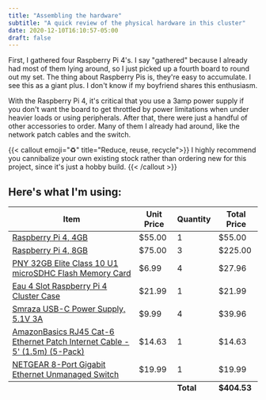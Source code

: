 ```yaml
---
title: "Assembling the hardware"
subtitle: "A quick review of the physical hardware in this cluster"
date: 2020-12-10T16:10:57-05:00
draft: false
---
```

First, I gathered four Raspberry Pi 4's. I say "gathered" because I already had most of them lying around, so I just picked up a fourth board to round out my set. The thing about Raspberry Pis is, they're easy to accumulate. I see this as a giant plus. I don't know if my boyfriend shares this enthusiasm.

With the Raspberry Pi 4, it's critical that you use a 3amp power supply if you don't want the board to get throttled by power limitations when under heavier loads or using peripherals. After that, there were just a handful of other accessories to order. Many of them I already had around, like the network patch cables and the switch.

{{< callout emoji="♻️" title="Reduce, reuse, recycle">}}
I highly recommend you cannibalize your own existing stock rather than ordering new for this project, since it's just a hobby build.
{{< /callout >}}

## Here's what I'm using:

<table class="dcf-table dcf-table-responsive dcf-w-100%">
	<thead>
		<tr>
			<th data-label="Item" scope="col">Item</th>
			<th data-label="Unit Price" scope="col">Unit Price</th>
			<th data-label="Quantity" scope="col">Quantity</th>
			<th data-label="Total Price" scope="col">Total Price</th>
		</tr>
	</thead>
	<tbody>
		<tr>
			<td data-label="Item"><span><a href="https://www.pishop.us/product/raspberry-pi-4-model-b-4gb/" target="_new">Raspberry Pi 4, 4GB</a></span></td>
			<td data-label="Unit Price">$55.00</td>
			<td data-label="Quantity">1</td>
			<td data-label="Total Price">$55.00</td>
		</tr>
		<tr>
			<td data-label="Item"><span><a href="https://www.pishop.us/product/raspberry-pi-4-model-b-8gb/" target="_new">Raspberry Pi 4, 8GB</a></span></td>
			<td data-label="Unit Price">$75.00</td>
			<td data-label="Quantity">3</td>
			<td data-label="Total Price">$225.00</td>
		</tr>
		<tr>
			<td data-label="Item"><span><a href="https://www.amazon.com/gp/product/B07R8GVGN9" target="_new">PNY 32GB Elite Class 10 U1 microSDHC Flash Memory Card</a></span></td>
			<td data-label="Unit Price">$6.99</td>
			<td data-label="Quantity">4</td>
			<td data-label="Total Price">$27.96</td>
		</tr>
		<tr>
			<td data-label="Item"><span><a href="https://www.amazon.com/gp/product/B07XKXS9MD">Eau 4 Slot Raspberry Pi 4 Cluster Case</a></span></td>
			<td data-label="Unit Price">$21.99</td>
			<td data-label="Quantity">1</td>
			<td data-label="Total Price">$21.99</td>
		</tr>
		<tr>
			<td data-label="Item"><span><a href="https://www.amazon.com/gp/product/B07VFDYNL4" target="_new">Smraza USB-C Power Supply, 5.1V 3A</a></span></td>
			<td data-label="Unit Price">$9.99</td>
			<td data-label="Quantity">4</td>
			<td data-label="Total Price">$39.96</td>
		</tr>
		<tr>
			<td data-label="Item"><span><a href="https://www.amazon.com/gp/product/B01INRUFGK/" target="_new">AmazonBasics RJ45 Cat-6 Ethernet Patch Internet Cable - 5' (1.5m) (5-Pack)</a></span></td>
			<td data-label="Unit Price">$14.63</td>
			<td data-label="Quantity">1</td>
			<td data-label="Total Price">$14.63</td>
		</tr>
		<tr>
			<td data-label="Item"><span><a href="https://www.amazon.com/gp/product/B07PFYM5MZ" target="_new">NETGEAR 8-Port Gigabit Ethernet Unmanaged Switch</a></span></td>
			<td data-label="Unit Price">$19.99</td>
			<td data-label="Quantity">1</td>
			<td data-label="Total Price">$19.99</td>
		</tr>
	</tbody>
    <tfoot>
        <tr>
			<td data-label="Item"></td>
			<td data-label="Unit Price"></td>
			<td data-label="Quantity"><span><strong>Total</strong></span></td>
			<td data-label="Total Price"><span><strong>$404.53</strong></span></td>
		</tr>
    </tfoot>
</table>
